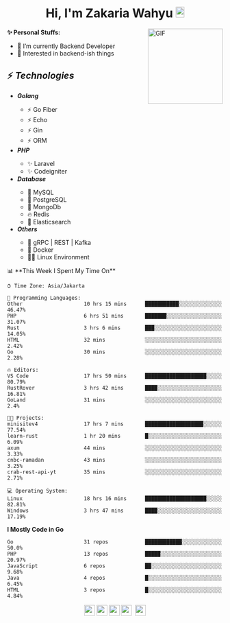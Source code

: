<h1 align="center">Hi, I'm Zakaria Wahyu <img src="https://github.com/TheDudeThatCode/TheDudeThatCode/blob/master/Assets/Hi.gif" width="20px" height="25px"></h1>

<img align="right" alt="GIF" height="175px" src="https://www.nayakapratama.co.id/wp-content/uploads/2019/07/Website-Maintenance.gif" />

**✨ Personal Stuffs:**
- 🔭 I’m currently Backend Developer
- 🌱 Interested in backend-ish things

<h2>⚡ <i>Technologies</i></h2>
<ul>
<li><strong><i>Golang</i></strong></li>
  <ul>
    <li>⚡ Go Fiber</li>
    <li>⚡ Echo</li>
    <li>⚡ Gin</li>
    <li>⚡ ORM</li>
  </ul>
<li><strong><i>PHP</i></strong></li>
  <ul>
    <li>✨ Laravel</li>
    <li>✨ Codeigniter</li>
  </ul>
<li><strong><i>Database</i></strong></li>
  <ul>
    <li>🐬 MySQL</li>
    <li>🐘 PostgreSQL</li>
    <li>🍃 MongoDb</li>
    <li>🔥 Redis</li>
    <li>🔎 Elasticsearch</li>
  </ul>
  <li><strong><i>Others</i></strong></li>
  <ul>
    <li>💫 gRPC | REST | Kafka</li>
    <li>🐳 Docker</li>
    <li>👨‍💻 Linux Environment</li>
  </ul>
</ul>
<!--START_SECTION:waka-->
📊 **This Week I Spent My Time On** 

```text
⌚︎ Time Zone: Asia/Jakarta

💬 Programming Languages: 
Other                    10 hrs 15 mins      ███████████░░░░░░░░░░░░░░   46.47% 
PHP                      6 hrs 51 mins       ███████░░░░░░░░░░░░░░░░░░   31.07% 
Rust                     3 hrs 6 mins        ███░░░░░░░░░░░░░░░░░░░░░░   14.05% 
HTML                     32 mins             ░░░░░░░░░░░░░░░░░░░░░░░░░   2.42% 
Go                       30 mins             ░░░░░░░░░░░░░░░░░░░░░░░░░   2.28%

🔥 Editors: 
VS Code                  17 hrs 50 mins      ████████████████████░░░░░   80.79% 
RustRover                3 hrs 42 mins       ████░░░░░░░░░░░░░░░░░░░░░   16.81% 
GoLand                   31 mins             ░░░░░░░░░░░░░░░░░░░░░░░░░   2.4%

🐱‍💻 Projects: 
minisitev4               17 hrs 7 mins       ███████████████████░░░░░░   77.54% 
learn-rust               1 hr 20 mins        █░░░░░░░░░░░░░░░░░░░░░░░░   6.09% 
axum                     44 mins             ░░░░░░░░░░░░░░░░░░░░░░░░░   3.33% 
cnbc-ramadan             43 mins             ░░░░░░░░░░░░░░░░░░░░░░░░░   3.25% 
crab-rest-api-yt         35 mins             ░░░░░░░░░░░░░░░░░░░░░░░░░   2.71%

💻 Operating System: 
Linux                    18 hrs 16 mins      ████████████████████░░░░░   82.81% 
Windows                  3 hrs 47 mins       ████░░░░░░░░░░░░░░░░░░░░░   17.19%

```

**I Mostly Code in Go** 

```text
Go                       31 repos            ████████████░░░░░░░░░░░░░   50.0% 
PHP                      13 repos            █████░░░░░░░░░░░░░░░░░░░░   20.97% 
JavaScript               6 repos             ██░░░░░░░░░░░░░░░░░░░░░░░   9.68% 
Java                     4 repos             █░░░░░░░░░░░░░░░░░░░░░░░░   6.45% 
HTML                     3 repos             █░░░░░░░░░░░░░░░░░░░░░░░░   4.84%

```



<!--END_SECTION:waka-->

<p align="center">
<a href="https://www.linkedin.com/in/zakariawahyu" target="_blank"><img src="https://img.shields.io/badge/linkedin-%230077B5.svg?&style=for-the-badge&logo=linkedin&logoColor=white" height=25></a>
<a href="https://medium.com/@zakariawahyu" target="_blank"><img src="https://img.shields.io/badge/Medium-12100E?style=for-the-badge&logo=medium&logoColor=white" height=25></a>
<a href="https://medium.com/@zakariawahyu" target="_blank"><img src="https://img.shields.io/badge/Portfolio-2300843e?style=for-the-badge&logo=About.me&logoColor=white" height=25></a>
<a href="https://www.twitter.com/_zakariawahyu" target="_blank"><img src="https://img.shields.io/badge/twitter-%231DA1F2.svg?&style=for-the-badge&logo=twitter&logoColor=white" height=25></a> 
<a href="https://www.instagram.com/_zakariawahyu" target="_blank"><img src="https://img.shields.io/badge/instagram-%23E4405F.svg?&style=for-the-badge&logo=instagram&logoColor=white" height=25></a>

